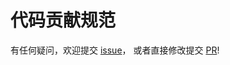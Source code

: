 # 代码贡献规范

有任何疑问，欢迎提交 [issue](https://github.com/chf007/egg-qywx-login/issues)，
或者直接修改提交 [PR](https://github.com/chf007/egg-qywx-login/pulls)!
